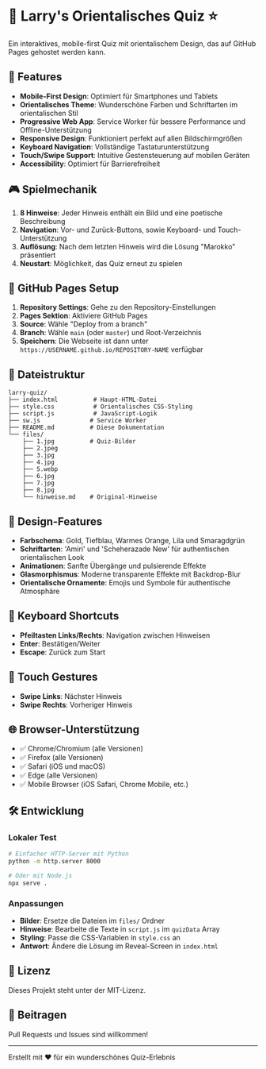 # 🌙 Larry's Orientalisches Quiz ⭐

Ein interaktives, mobile-first Quiz mit orientalischem Design, das auf GitHub Pages gehostet werden kann.

## 📱 Features

- **Mobile-First Design**: Optimiert für Smartphones und Tablets
- **Orientalisches Theme**: Wunderschöne Farben und Schriftarten im orientalischen Stil
- **Progressive Web App**: Service Worker für bessere Performance und Offline-Unterstützung
- **Responsive Design**: Funktioniert perfekt auf allen Bildschirmgrößen
- **Keyboard Navigation**: Vollständige Tastaturunterstützung
- **Touch/Swipe Support**: Intuitive Gestensteuerung auf mobilen Geräten
- **Accessibility**: Optimiert für Barrierefreiheit

## 🎮 Spielmechanik

1. **8 Hinweise**: Jeder Hinweis enthält ein Bild und eine poetische Beschreibung
2. **Navigation**: Vor- und Zurück-Buttons, sowie Keyboard- und Touch-Unterstützung
3. **Auflösung**: Nach dem letzten Hinweis wird die Lösung "Marokko" präsentiert
4. **Neustart**: Möglichkeit, das Quiz erneut zu spielen

## 🚀 GitHub Pages Setup

1. **Repository Settings**: Gehe zu den Repository-Einstellungen
2. **Pages Sektion**: Aktiviere GitHub Pages
3. **Source**: Wähle "Deploy from a branch"
4. **Branch**: Wähle `main` (oder `master`) und Root-Verzeichnis
5. **Speichern**: Die Webseite ist dann unter `https://USERNAME.github.io/REPOSITORY-NAME` verfügbar

## 📁 Dateistruktur

```
larry-quiz/
├── index.html          # Haupt-HTML-Datei
├── style.css           # Orientalisches CSS-Styling
├── script.js           # JavaScript-Logik
├── sw.js              # Service Worker
├── README.md          # Diese Dokumentation
└── files/
    ├── 1.jpg          # Quiz-Bilder
    ├── 2.jpeg
    ├── 3.jpg
    ├── 4.jpg
    ├── 5.webp
    ├── 6.jpg
    ├── 7.jpg
    ├── 8.jpg
    └── hinweise.md    # Original-Hinweise
```

## 🎨 Design-Features

- **Farbschema**: Gold, Tiefblau, Warmes Orange, Lila und Smaragdgrün
- **Schriftarten**: 'Amiri' und 'Scheherazade New' für authentischen orientalischen Look
- **Animationen**: Sanfte Übergänge und pulsierende Effekte
- **Glasmorphismus**: Moderne transparente Effekte mit Backdrop-Blur
- **Orientalische Ornamente**: Emojis und Symbole für authentische Atmosphäre

## 🎯 Keyboard Shortcuts

- **Pfeiltasten Links/Rechts**: Navigation zwischen Hinweisen
- **Enter**: Bestätigen/Weiter
- **Escape**: Zurück zum Start

## 📱 Touch Gestures

- **Swipe Links**: Nächster Hinweis
- **Swipe Rechts**: Vorheriger Hinweis

## 🌐 Browser-Unterstützung

- ✅ Chrome/Chromium (alle Versionen)
- ✅ Firefox (alle Versionen)
- ✅ Safari (iOS und macOS)
- ✅ Edge (alle Versionen)
- ✅ Mobile Browser (iOS Safari, Chrome Mobile, etc.)

## 🛠 Entwicklung

### Lokaler Test
```bash
# Einfacher HTTP-Server mit Python
python -m http.server 8000

# Oder mit Node.js
npx serve .
```

### Anpassungen
- **Bilder**: Ersetze die Dateien im `files/` Ordner
- **Hinweise**: Bearbeite die Texte in `script.js` im `quizData` Array
- **Styling**: Passe die CSS-Variablen in `style.css` an
- **Antwort**: Ändere die Lösung im Reveal-Screen in `index.html`

## 📄 Lizenz

Dieses Projekt steht unter der MIT-Lizenz.

## 🤝 Beitragen

Pull Requests und Issues sind willkommen!

---

Erstellt mit ❤️ für ein wunderschönes Quiz-Erlebnis
